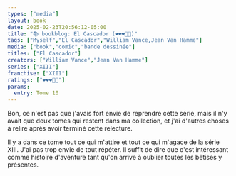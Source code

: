 ```yaml
---
types: ["media"]
layout: book
date: 2025-02-23T20:56:12-05:00
title: "📚 bookblog: El Cascador (❤️❤️❤️🖤🖤)"
tags: ["Myself","El Cascador","William Vance,Jean Van Hamme"]
media: ["book","comic","bande dessinée"]
titles: ["El Cascador"]
creators: ["William Vance","Jean Van Hamme"]
series: ["XIII"]
franchise: ["XIII"]
ratings: ["❤️❤️❤️🖤🖤"]
params:
  entry: Tome 10
---
```


Bon, ce n'est pas que j'avais fort envie de reprendre cette série, mais il n'y avait que deux tomes qui restent dans ma collection, et j'ai d'autres choses à relire après avoir terminé cette relecture.

Il y a dans ce tome tout ce qui m'attire et tout ce qui m'agace de la série XIII. J'ai pas trop envie de tout répéter. Il suffit de dire que c'est intéressant comme histoire d'aventure tant qu'on arrive à oublier toutes les bêtises y présentes.
